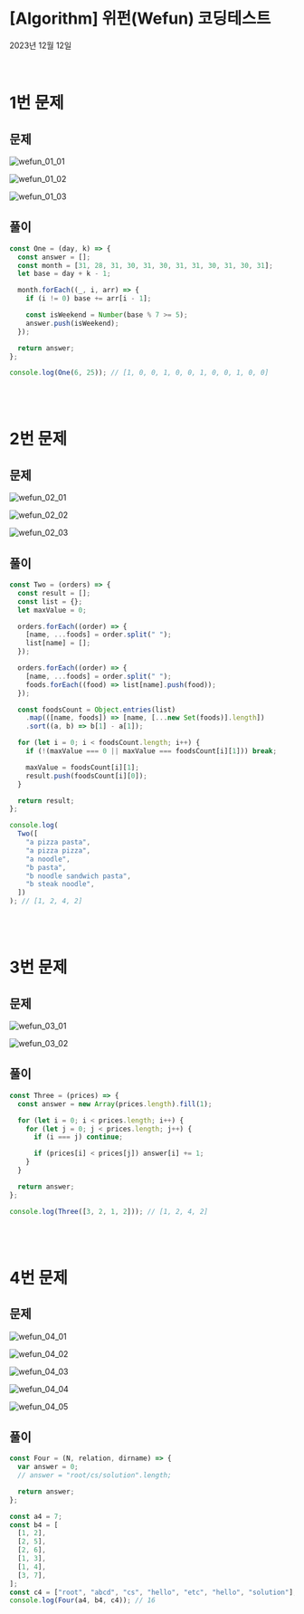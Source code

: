 # [Algorithm] 위펀(Wefun) 코딩테스트

2023년 12월 12일

<br>

# 1번 문제

## 문제

![wefun_01_01](https://github.com/Yu-jae-min/Basic-concept/assets/85284246/e8eaa88d-93c7-42e0-bd9d-9475fa30b090)

![wefun_01_02](https://github.com/Yu-jae-min/Basic-concept/assets/85284246/1f1bc499-3700-44d1-9152-d2068f3fd45c)

![wefun_01_03](https://github.com/Yu-jae-min/Basic-concept/assets/85284246/7d0f3c44-57d6-4b3f-a8c0-50098099a065)

## 풀이

```js
const One = (day, k) => {
  const answer = [];
  const month = [31, 28, 31, 30, 31, 30, 31, 31, 30, 31, 30, 31];
  let base = day + k - 1;

  month.forEach((_, i, arr) => {
    if (i != 0) base += arr[i - 1];

    const isWeekend = Number(base % 7 >= 5);
    answer.push(isWeekend);
  });

  return answer;
};

console.log(One(6, 25)); // [1, 0, 0, 1, 0, 0, 1, 0, 0, 1, 0, 0]
```

<br>
<br>

# 2번 문제

## 문제

![wefun_02_01](https://github.com/Yu-jae-min/Basic-concept/assets/85284246/ea165af5-598d-4ace-bc67-6d43bf4364a3)

![wefun_02_02](https://github.com/Yu-jae-min/Basic-concept/assets/85284246/612227fa-ef22-49e4-81b5-65c6bee3efe9)

![wefun_02_03](https://github.com/Yu-jae-min/Basic-concept/assets/85284246/f45c1510-2db9-442d-903e-318c44deb5d9)

## 풀이

```js
const Two = (orders) => {
  const result = [];
  const list = {};
  let maxValue = 0;

  orders.forEach((order) => {
    [name, ...foods] = order.split(" ");
    list[name] = [];
  });

  orders.forEach((order) => {
    [name, ...foods] = order.split(" ");
    foods.forEach((food) => list[name].push(food));
  });

  const foodsCount = Object.entries(list)
    .map(([name, foods]) => [name, [...new Set(foods)].length])
    .sort((a, b) => b[1] - a[1]);

  for (let i = 0; i < foodsCount.length; i++) {
    if (!(maxValue === 0 || maxValue === foodsCount[i][1])) break;

    maxValue = foodsCount[i][1];
    result.push(foodsCount[i][0]);
  }

  return result;
};

console.log(
  Two([
    "a pizza pasta",
    "a pizza pizza",
    "a noodle",
    "b pasta",
    "b noodle sandwich pasta",
    "b steak noodle",
  ])
); // [1, 2, 4, 2]
```

<br>
<br>

# 3번 문제

## 문제

![wefun_03_01](https://github.com/Yu-jae-min/Basic-concept/assets/85284246/722d8388-4852-4d9a-9668-5cfa2b6f603b)

![wefun_03_02](https://github.com/Yu-jae-min/Basic-concept/assets/85284246/d2c0b63d-cf10-4640-954a-9861bdc43138)

## 풀이

```js
const Three = (prices) => {
  const answer = new Array(prices.length).fill(1);

  for (let i = 0; i < prices.length; i++) {
    for (let j = 0; j < prices.length; j++) {
      if (i === j) continue;

      if (prices[i] < prices[j]) answer[i] += 1;
    }
  }

  return answer;
};

console.log(Three([3, 2, 1, 2])); // [1, 2, 4, 2]
```

<br>
<br>

# 4번 문제

## 문제

![wefun_04_01](https://github.com/Yu-jae-min/Basic-concept/assets/85284246/dc6e564d-2ba9-4def-bf47-30bc7f7d7e74)

![wefun_04_02](https://github.com/Yu-jae-min/Basic-concept/assets/85284246/fe2672f8-c315-464f-98b7-beef7651079a)

![wefun_04_03](https://github.com/Yu-jae-min/Basic-concept/assets/85284246/8be692e5-f687-4370-9c1e-6ca5f4564235)

![wefun_04_04](https://github.com/Yu-jae-min/Basic-concept/assets/85284246/85597435-3d52-4340-9456-74b2daf0a615)

![wefun_04_05](https://github.com/Yu-jae-min/Basic-concept/assets/85284246/559235a3-92d2-4eef-9f2f-82bd61a27db0)

## 풀이

```js
const Four = (N, relation, dirname) => {
  var answer = 0;
  // answer = "root/cs/solution".length;

  return answer;
};

const a4 = 7;
const b4 = [
  [1, 2],
  [2, 5],
  [2, 6],
  [1, 3],
  [1, 4],
  [3, 7],
];
const c4 = ["root", "abcd", "cs", "hello", "etc", "hello", "solution"];
console.log(Four(a4, b4, c4)); // 16
```

<br>
